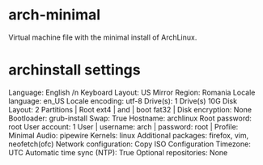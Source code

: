 # arch-minimal
Virtual machine file with the minimal install of ArchLinux.
# archinstall settings
  Language: English /n
  Keyboard Layout: US
  Mirror Region: Romania
  Locale language: en_US
  Locale encoding: utf-8
  Drive(s): 1 Drive(s) 10G
  Disk Layout: 2 Partitions | Root ext4 | and | boot fat32 |
  Disk encryption: None
  Bootloader: grub-install
  Swap: True
  Hostname: archlinux
  Root password: root
  User account: 1 User | username: arch | password: root |
  Profile: Minimal
  Audio: pipewire
  Kernels: linux
  Additional packages: firefox, vim, neofetch(ofc)
  Network configuration: Copy ISO Configuration
  Timezone: UTC
  Automatic time sync (NTP): True
  Optional repositories: None
  
